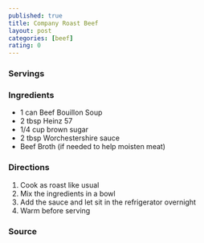 ```yaml
---
published: true
title: Company Roast Beef
layout: post
categories: [beef]
rating: 0
---
```

### Servings


### Ingredients
- 1 can Beef  Bouillon Soup
- 2 tbsp Heinz 57
- 1/4 cup brown sugar
- 2 tbsp Worchestershire sauce
- Beef Broth (if needed to help moisten meat)

### Directions
1. Cook as roast like usual
2. Mix the ingredients in a bowl
3. Add the sauce and let sit in the refrigerator overnight
4. Warm before serving

### Source

